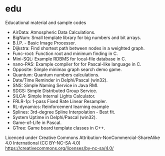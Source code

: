 # edu
Educational material and sample codes
<ul>
  <li>AirData: Atmospheric Data Calculations.</li>
  <li>BigNum: Small template library for big numbers and bit arrays.</li>
  <li>B.I.P. - Basic Image Processor.</li>
  <li>Dijkstra: Find shortest path between nodes in a weighted graph.</li>
  <li>Func-root: Function root and minimum finding in C.</li>
  <li>Mini-SQL: Example RDBMS for local-file database in C.</li>
  <li>nano-PAS: Example compiler for for Pascal-like language in C.</li>
  <li>Opposite: Simple minimax graph search demo game.</li>
  <li>Quantum: Quantum numbers calculations.</li>
  <li>Date/Time Reminder in Delphi/Pascal (win32).</li>
  <li>SNS: Simple Naming Service in Java RMI.</li>
  <li>SDGS: Simple Distributed Group Service.</li>
  <li>SILCA: Simple Internal Lights Calculator.</li>
  <li>FRLR-1p: 1-pass Fixed Rate Linear Resampler.</li>
  <li>RL-dynamics: Reinforcement learning example</li>
  <li>Splines: 3rd-degree Spline Interpolation - Best fit.</li>
  <li>System Uptime in Delphi/Pascal (win32).</li>
  <li>Game-of-Life in Pascal.</li>
  <li>GTree: Game board template classes in C++.</li>
</ul>

Licenced under Creative Commons Attribution-NonCommercial-ShareAlike 4.0 International (CC BY-NC-SA 4.0)<br/>
https://creativecommons.org/licenses/by-nc-sa/4.0/
